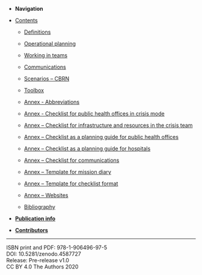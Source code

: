 - **Navigation**

- [Contents](files/chapter_0.md)

  - [Definitions](files/document-2.md)
  - [Operational planning](files/document-3.md)
  - [Working in teams](files/document-4.md)
  - [Communications](files/document-5.md)
  - [Scenarios – CBRN](files/document-6.md)
  - [Toolbox](files/document-7.md)

  - [Annex - Abbreviations](files/document-8.md)
  - [Annex - Checklist for public health offices in crisis mode](files/document-9.md)
  - [Annex – Checklist for infrastructure and resources in the crisis team](files/document-10.md)
  - [Annex – Checklist as a planning guide for public health offices](files/document-11.md)
  - [Annex – Checklist as a planning guide for hospitals](files/document-12.md)
  - [Annex – Checklist for communications](files/document-13.md)
  - [Annex – Template for mission diary](files/document-14.md)
  - [Annex – Template for checklist format](files/document-15.md)
  - [Annex – Websites](files/document-16.md)
  - [Bibliography](files/document-17.md)

- [**Publication info**](files/document-101.md)
- [**Contributors**](files/document-201.md)

---

ISBN print and PDF: 978-1-906496-97-5<br />
DOI: 10.5281/zenodo.4587727<br />
Release: Pre-release v1.0<br />
CC BY 4.0 The Authors 2020
